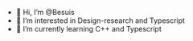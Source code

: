 - 👋 Hi, I’m @Besuis
- 👀 I’m interested in Design-research and Typescript
- 🌱 I’m currently learning C++ and Typescript

<!---
Besuisio/Besuisio is a ✨ special ✨ repository because its `README.md` (this file) appears on your GitHub profile.
You can click the Preview link to take a look at your changes.
--->
